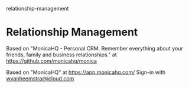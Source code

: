 relationship-management
# Relationship Management

Based on "MonicaHQ - Personal CRM. Remember everything about your friends, family and business relationships." at https://github.com/monicahq/monica

Based on "MonicaHQ" at https://app.monicahq.com/ Sign-in with wvanheemstra@icloud.com
